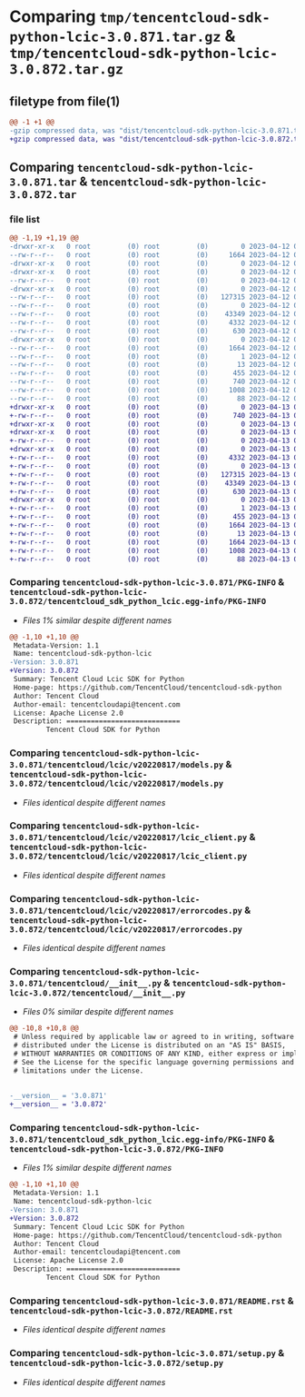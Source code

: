 # Comparing `tmp/tencentcloud-sdk-python-lcic-3.0.871.tar.gz` & `tmp/tencentcloud-sdk-python-lcic-3.0.872.tar.gz`

## filetype from file(1)

```diff
@@ -1 +1 @@
-gzip compressed data, was "dist/tencentcloud-sdk-python-lcic-3.0.871.tar", last modified: Wed Apr 12 00:28:53 2023, max compression
+gzip compressed data, was "dist/tencentcloud-sdk-python-lcic-3.0.872.tar", last modified: Thu Apr 13 00:44:50 2023, max compression
```

## Comparing `tencentcloud-sdk-python-lcic-3.0.871.tar` & `tencentcloud-sdk-python-lcic-3.0.872.tar`

### file list

```diff
@@ -1,19 +1,19 @@
-drwxr-xr-x   0 root         (0) root         (0)        0 2023-04-12 00:28:53.000000 tencentcloud-sdk-python-lcic-3.0.871/
--rw-r--r--   0 root         (0) root         (0)     1664 2023-04-12 00:28:53.000000 tencentcloud-sdk-python-lcic-3.0.871/PKG-INFO
-drwxr-xr-x   0 root         (0) root         (0)        0 2023-04-12 00:28:53.000000 tencentcloud-sdk-python-lcic-3.0.871/tencentcloud/
-drwxr-xr-x   0 root         (0) root         (0)        0 2023-04-12 00:28:53.000000 tencentcloud-sdk-python-lcic-3.0.871/tencentcloud/lcic/
--rw-r--r--   0 root         (0) root         (0)        0 2023-04-12 00:28:53.000000 tencentcloud-sdk-python-lcic-3.0.871/tencentcloud/lcic/__init__.py
-drwxr-xr-x   0 root         (0) root         (0)        0 2023-04-12 00:28:53.000000 tencentcloud-sdk-python-lcic-3.0.871/tencentcloud/lcic/v20220817/
--rw-r--r--   0 root         (0) root         (0)   127315 2023-04-12 00:28:53.000000 tencentcloud-sdk-python-lcic-3.0.871/tencentcloud/lcic/v20220817/models.py
--rw-r--r--   0 root         (0) root         (0)        0 2023-04-12 00:28:53.000000 tencentcloud-sdk-python-lcic-3.0.871/tencentcloud/lcic/v20220817/__init__.py
--rw-r--r--   0 root         (0) root         (0)    43349 2023-04-12 00:28:53.000000 tencentcloud-sdk-python-lcic-3.0.871/tencentcloud/lcic/v20220817/lcic_client.py
--rw-r--r--   0 root         (0) root         (0)     4332 2023-04-12 00:28:53.000000 tencentcloud-sdk-python-lcic-3.0.871/tencentcloud/lcic/v20220817/errorcodes.py
--rw-r--r--   0 root         (0) root         (0)      630 2023-04-12 00:28:53.000000 tencentcloud-sdk-python-lcic-3.0.871/tencentcloud/__init__.py
-drwxr-xr-x   0 root         (0) root         (0)        0 2023-04-12 00:28:53.000000 tencentcloud-sdk-python-lcic-3.0.871/tencentcloud_sdk_python_lcic.egg-info/
--rw-r--r--   0 root         (0) root         (0)     1664 2023-04-12 00:28:53.000000 tencentcloud-sdk-python-lcic-3.0.871/tencentcloud_sdk_python_lcic.egg-info/PKG-INFO
--rw-r--r--   0 root         (0) root         (0)        1 2023-04-12 00:28:53.000000 tencentcloud-sdk-python-lcic-3.0.871/tencentcloud_sdk_python_lcic.egg-info/dependency_links.txt
--rw-r--r--   0 root         (0) root         (0)       13 2023-04-12 00:28:53.000000 tencentcloud-sdk-python-lcic-3.0.871/tencentcloud_sdk_python_lcic.egg-info/top_level.txt
--rw-r--r--   0 root         (0) root         (0)      455 2023-04-12 00:28:53.000000 tencentcloud-sdk-python-lcic-3.0.871/tencentcloud_sdk_python_lcic.egg-info/SOURCES.txt
--rw-r--r--   0 root         (0) root         (0)      740 2023-04-12 00:28:53.000000 tencentcloud-sdk-python-lcic-3.0.871/README.rst
--rw-r--r--   0 root         (0) root         (0)     1008 2023-04-12 00:28:53.000000 tencentcloud-sdk-python-lcic-3.0.871/setup.py
--rw-r--r--   0 root         (0) root         (0)       88 2023-04-12 00:28:53.000000 tencentcloud-sdk-python-lcic-3.0.871/setup.cfg
+drwxr-xr-x   0 root         (0) root         (0)        0 2023-04-13 00:44:50.000000 tencentcloud-sdk-python-lcic-3.0.872/
+-rw-r--r--   0 root         (0) root         (0)      740 2023-04-13 00:44:50.000000 tencentcloud-sdk-python-lcic-3.0.872/README.rst
+drwxr-xr-x   0 root         (0) root         (0)        0 2023-04-13 00:44:50.000000 tencentcloud-sdk-python-lcic-3.0.872/tencentcloud/
+drwxr-xr-x   0 root         (0) root         (0)        0 2023-04-13 00:44:50.000000 tencentcloud-sdk-python-lcic-3.0.872/tencentcloud/lcic/
+-rw-r--r--   0 root         (0) root         (0)        0 2023-04-13 00:44:50.000000 tencentcloud-sdk-python-lcic-3.0.872/tencentcloud/lcic/__init__.py
+drwxr-xr-x   0 root         (0) root         (0)        0 2023-04-13 00:44:50.000000 tencentcloud-sdk-python-lcic-3.0.872/tencentcloud/lcic/v20220817/
+-rw-r--r--   0 root         (0) root         (0)     4332 2023-04-13 00:44:50.000000 tencentcloud-sdk-python-lcic-3.0.872/tencentcloud/lcic/v20220817/errorcodes.py
+-rw-r--r--   0 root         (0) root         (0)        0 2023-04-13 00:44:50.000000 tencentcloud-sdk-python-lcic-3.0.872/tencentcloud/lcic/v20220817/__init__.py
+-rw-r--r--   0 root         (0) root         (0)   127315 2023-04-13 00:44:50.000000 tencentcloud-sdk-python-lcic-3.0.872/tencentcloud/lcic/v20220817/models.py
+-rw-r--r--   0 root         (0) root         (0)    43349 2023-04-13 00:44:50.000000 tencentcloud-sdk-python-lcic-3.0.872/tencentcloud/lcic/v20220817/lcic_client.py
+-rw-r--r--   0 root         (0) root         (0)      630 2023-04-13 00:44:50.000000 tencentcloud-sdk-python-lcic-3.0.872/tencentcloud/__init__.py
+drwxr-xr-x   0 root         (0) root         (0)        0 2023-04-13 00:44:50.000000 tencentcloud-sdk-python-lcic-3.0.872/tencentcloud_sdk_python_lcic.egg-info/
+-rw-r--r--   0 root         (0) root         (0)        1 2023-04-13 00:44:50.000000 tencentcloud-sdk-python-lcic-3.0.872/tencentcloud_sdk_python_lcic.egg-info/dependency_links.txt
+-rw-r--r--   0 root         (0) root         (0)      455 2023-04-13 00:44:50.000000 tencentcloud-sdk-python-lcic-3.0.872/tencentcloud_sdk_python_lcic.egg-info/SOURCES.txt
+-rw-r--r--   0 root         (0) root         (0)     1664 2023-04-13 00:44:50.000000 tencentcloud-sdk-python-lcic-3.0.872/tencentcloud_sdk_python_lcic.egg-info/PKG-INFO
+-rw-r--r--   0 root         (0) root         (0)       13 2023-04-13 00:44:50.000000 tencentcloud-sdk-python-lcic-3.0.872/tencentcloud_sdk_python_lcic.egg-info/top_level.txt
+-rw-r--r--   0 root         (0) root         (0)     1664 2023-04-13 00:44:50.000000 tencentcloud-sdk-python-lcic-3.0.872/PKG-INFO
+-rw-r--r--   0 root         (0) root         (0)     1008 2023-04-13 00:44:50.000000 tencentcloud-sdk-python-lcic-3.0.872/setup.py
+-rw-r--r--   0 root         (0) root         (0)       88 2023-04-13 00:44:50.000000 tencentcloud-sdk-python-lcic-3.0.872/setup.cfg
```

### Comparing `tencentcloud-sdk-python-lcic-3.0.871/PKG-INFO` & `tencentcloud-sdk-python-lcic-3.0.872/tencentcloud_sdk_python_lcic.egg-info/PKG-INFO`

 * *Files 1% similar despite different names*

```diff
@@ -1,10 +1,10 @@
 Metadata-Version: 1.1
 Name: tencentcloud-sdk-python-lcic
-Version: 3.0.871
+Version: 3.0.872
 Summary: Tencent Cloud Lcic SDK for Python
 Home-page: https://github.com/TencentCloud/tencentcloud-sdk-python
 Author: Tencent Cloud
 Author-email: tencentcloudapi@tencent.com
 License: Apache License 2.0
 Description: ============================
         Tencent Cloud SDK for Python
```

### Comparing `tencentcloud-sdk-python-lcic-3.0.871/tencentcloud/lcic/v20220817/models.py` & `tencentcloud-sdk-python-lcic-3.0.872/tencentcloud/lcic/v20220817/models.py`

 * *Files identical despite different names*

### Comparing `tencentcloud-sdk-python-lcic-3.0.871/tencentcloud/lcic/v20220817/lcic_client.py` & `tencentcloud-sdk-python-lcic-3.0.872/tencentcloud/lcic/v20220817/lcic_client.py`

 * *Files identical despite different names*

### Comparing `tencentcloud-sdk-python-lcic-3.0.871/tencentcloud/lcic/v20220817/errorcodes.py` & `tencentcloud-sdk-python-lcic-3.0.872/tencentcloud/lcic/v20220817/errorcodes.py`

 * *Files identical despite different names*

### Comparing `tencentcloud-sdk-python-lcic-3.0.871/tencentcloud/__init__.py` & `tencentcloud-sdk-python-lcic-3.0.872/tencentcloud/__init__.py`

 * *Files 0% similar despite different names*

```diff
@@ -10,8 +10,8 @@
 # Unless required by applicable law or agreed to in writing, software
 # distributed under the License is distributed on an "AS IS" BASIS,
 # WITHOUT WARRANTIES OR CONDITIONS OF ANY KIND, either express or implied.
 # See the License for the specific language governing permissions and
 # limitations under the License.
 
 
-__version__ = '3.0.871'
+__version__ = '3.0.872'
```

### Comparing `tencentcloud-sdk-python-lcic-3.0.871/tencentcloud_sdk_python_lcic.egg-info/PKG-INFO` & `tencentcloud-sdk-python-lcic-3.0.872/PKG-INFO`

 * *Files 1% similar despite different names*

```diff
@@ -1,10 +1,10 @@
 Metadata-Version: 1.1
 Name: tencentcloud-sdk-python-lcic
-Version: 3.0.871
+Version: 3.0.872
 Summary: Tencent Cloud Lcic SDK for Python
 Home-page: https://github.com/TencentCloud/tencentcloud-sdk-python
 Author: Tencent Cloud
 Author-email: tencentcloudapi@tencent.com
 License: Apache License 2.0
 Description: ============================
         Tencent Cloud SDK for Python
```

### Comparing `tencentcloud-sdk-python-lcic-3.0.871/README.rst` & `tencentcloud-sdk-python-lcic-3.0.872/README.rst`

 * *Files identical despite different names*

### Comparing `tencentcloud-sdk-python-lcic-3.0.871/setup.py` & `tencentcloud-sdk-python-lcic-3.0.872/setup.py`

 * *Files identical despite different names*

